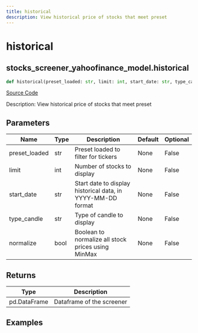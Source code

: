 ```yaml
---
title: historical
description: View historical price of stocks that meet preset
---
```

# historical

## stocks_screener_yahoofinance_model.historical

```python
def historical(preset_loaded: str, limit: int, start_date: str, type_candle: str, normalize: bool) -> None:
```
[Source Code](https://github.com/OpenBB-finance/OpenBBTerminal/tree/main/openbb_terminal/stocks/screener/yahoofinance_model.py#L52)

Description: View historical price of stocks that meet preset

## Parameters

| Name | Type | Description | Default | Optional |
| ---- | ---- | ----------- | ------- | -------- |
| preset_loaded | str | Preset loaded to filter for tickers | None | False |
| limit | int | Number of stocks to display | None | False |
| start_date | str | Start date to display historical data, in YYYY-MM-DD format | None | False |
| type_candle | str | Type of candle to display | None | False |
| normalize | bool | Boolean to normalize all stock prices using MinMax | None | False |

## Returns

| Type | Description |
| ---- | ----------- |
| pd.DataFrame | Dataframe of the screener |

## Examples

